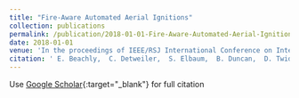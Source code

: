 ```yaml
---
title: "Fire-Aware Automated Aerial Ignitions"
collection: publications
permalink: /publication/2018-01-01-Fire-Aware-Automated-Aerial-Ignitions
date: 2018-01-01
venue: 'In the proceedings of IEEE/RSJ International Conference on Intelligent Robots and Systems (IROS)'
citation: ' E. Beachly,  C. Detweiler,  S. Elbaum,  B. Duncan,  D. Twidwell, &quot;Fire-Aware Automated Aerial Ignitions.&quot; In the proceedings of IEEE/RSJ International Conference on Intelligent Robots and Systems (IROS), 2018.'
---
```

Use [Google Scholar](https://scholar.google.com/scholar?q=Fire+Aware+Automated+Aerial+Ignitions){:target="_blank"} for full citation
